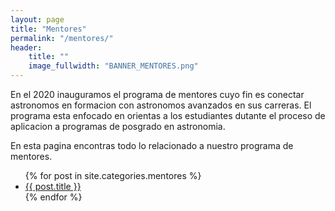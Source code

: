 ```yaml
---
layout: page
title: "Mentores"
permalink: "/mentores/"
header:
    title: ""
    image_fullwidth: "BANNER_MENTORES.png"
---
```


En el 2020 inauguramos el programa de mentores cuyo fin es conectar
astronomos en formacion con astronomos avanzados en sus carreras. El programa esta enfocado en orientas a los estudiantes dutante el proceso de aplicacion a programas de posgrado en astronomia.  

En esta pagina encontras todo lo relacionado a nuestro programa de mentores.

<ul>
    {% for post in site.categories.mentores %}
    <li><a href="{{ site.url }}{{ site.baseurl }}{{ post.url }}">{{ post.title }}</a></li>
    {% endfor %}
</ul>
